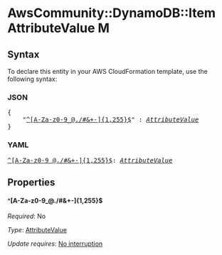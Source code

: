 # AwsCommunity::DynamoDB::Item AttributeValue M

## Syntax

To declare this entity in your AWS CloudFormation template, use the following syntax:

### JSON

<pre>
{
    "<a href="#^[a-za-z0-9_@./#&+-]{1,255}$" title="^[A-Za-z0-9_@./#&+-]{1,255}$">^[A-Za-z0-9_@./#&+-]{1,255}$</a>" : <i><a href="attributevalue.md">AttributeValue</a></i>
}
</pre>

### YAML

<pre>
<a href="#^[a-za-z0-9_@./#&+-]{1,255}$" title="^[A-Za-z0-9_@./#&+-]{1,255}$">^[A-Za-z0-9_@./#&+-]{1,255}$</a>: <i><a href="attributevalue.md">AttributeValue</a></i>
</pre>

## Properties

#### \^[A-Za-z0-9_@./#&+-]{1,255}$

_Required_: No

_Type_: <a href="attributevalue.md">AttributeValue</a>

_Update requires_: [No interruption](https://docs.aws.amazon.com/AWSCloudFormation/latest/UserGuide/using-cfn-updating-stacks-update-behaviors.html#update-no-interrupt)

